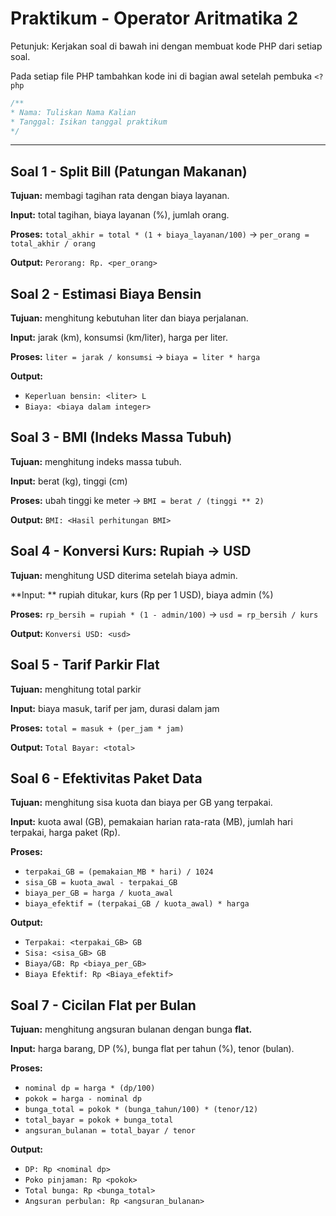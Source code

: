 # Praktikum - Operator Aritmatika 2

Petunjuk: Kerjakan soal di bawah ini dengan membuat kode PHP dari setiap soal.

Pada setiap file PHP tambahkan kode ini di bagian awal setelah pembuka `<?php`

```php
/**
* Nama: Tuliskan Nama Kalian
* Tanggal: Isikan tanggal praktikum
*/
```

---

## Soal 1 - Split Bill (Patungan Makanan)

**Tujuan:** membagi tagihan rata dengan biaya layanan.

**Input:** total tagihan, biaya layanan (%), jumlah orang.

**Proses:** `total_akhir = total * (1 + biaya_layanan/100)` → `per_orang = total_akhir / orang`

**Output:** `Perorang: Rp. <per_orang>`

## Soal 2 - Estimasi Biaya Bensin

**Tujuan:** menghitung kebutuhan liter dan biaya perjalanan.

**Input:** jarak (km), konsumsi (km/liter), harga per liter.

**Proses:** `liter = jarak / konsumsi` → `biaya = liter * harga`

**Output:**

- `Keperluan bensin: <liter> L`
- `Biaya: <biaya dalam integer>`

## Soal 3 - BMI (Indeks Massa Tubuh)

**Tujuan:** menghitung indeks massa tubuh.

**Input:** berat (kg), tinggi (cm)

**Proses:** ubah tinggi ke meter → `BMI = berat / (tinggi ** 2)`

**Output:** `BMI: <Hasil perhitungan BMI>`

## Soal 4 - Konversi Kurs: Rupiah → USD

**Tujuan:** menghitung USD diterima setelah biaya admin.

\*\*Input: \*\* rupiah ditukar, kurs (Rp per 1 USD), biaya admin (%)

**Proses:** `rp_bersih = rupiah * (1 - admin/100)` → `usd = rp_bersih / kurs`

**Output:** `Konversi USD: <usd>`

## Soal 5 - Tarif Parkir Flat

**Tujuan:** menghitung total parkir

**Input:** biaya masuk, tarif per jam, durasi dalam jam

**Proses:** `total = masuk + (per_jam * jam)`

**Output:** `Total Bayar: <total>`

## Soal 6 - Efektivitas Paket Data

**Tujuan:** menghitung sisa kuota dan biaya per GB yang terpakai.

**Input:** kuota awal (GB), pemakaian harian rata-rata (MB), jumlah hari terpakai, harga paket (Rp).

**Proses:**

- `terpakai_GB = (pemakaian_MB * hari) / 1024`
- `sisa_GB = kuota_awal - terpakai_GB`
- `biaya_per_GB = harga / kuota_awal`
- `biaya_efektif = (terpakai_GB / kuota_awal) * harga`

**Output:**

- `Terpakai: <terpakai_GB> GB`
- `Sisa: <sisa_GB> GB`
- `Biaya/GB: Rp <biaya_per_GB>`
- `Biaya Efektif: Rp <Biaya_efektif>`

## Soal 7 - Cicilan Flat per Bulan

**Tujuan:** menghitung angsuran bulanan dengan bunga **flat.**

**Input:** harga barang, DP (%), bunga flat per tahun (%), tenor (bulan).

**Proses:**

- `nominal dp = harga * (dp/100)`
- `pokok = harga - nominal dp`
- `bunga_total = pokok * (bunga_tahun/100) * (tenor/12)`
- `total_bayar = pokok + bunga_total`
- `angsuran_bulanan = total_bayar / tenor`

**Output:**

- `DP: Rp <nominal dp>`
- `Poko pinjaman: Rp <pokok>`
- `Total bunga: Rp <bunga_total>`
- `Angsuran perbulan: Rp <angsuran_bulanan>`
